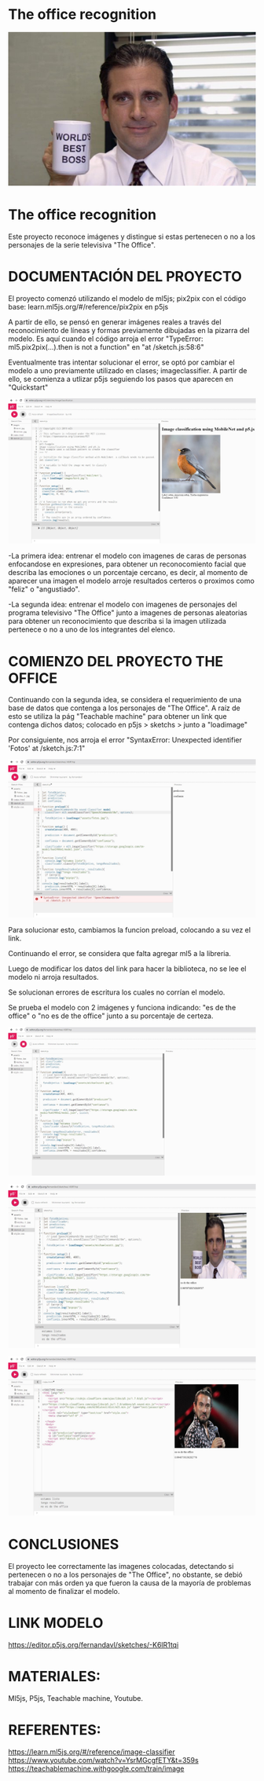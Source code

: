 # The office recognition
![alt](assets/michaelscott.jpg "foto michaelScott")

# The office recognition
Este proyecto reconoce imágenes y distingue si estas pertenecen o no a los personajes de la serie televisiva "The Office".

# DOCUMENTACIÓN DEL PROYECTO

El proyecto comenzó utilizando el modelo de ml5js; pix2pix con el código base: learn.ml5js.org/#/reference/pix2pix en p5js

A partir de ello, se pensó en generar imágenes reales a través del reconocimiento de líneas y formas previamente dibujadas en la pizarra del modelo. Es aquí cuando el código arroja el error "TypeError: ml5.pix2pix(...).then is not a function" en "at /sketch.js:58:6"

Eventualmente tras intentar solucionar el error, se optó por cambiar el modelo a uno previamente utilizado en clases; imageclassifier. A partir de ello, se comienza a utlizar p5js seguiendo los pasos que aparecen en "Quickstart"

![alt](assets/referencia.jpg "foto referencia")

-La primera idea: entrenar el modelo con imagenes de caras de personas enfocandose en expresiones, para obtener un reconocomiento facial que describa las emociones o un porcentaje cercano, es decir, al momento de aparecer una imagen el modelo arroje resultados certeros o proximos como "feliz" o "angustiado".

-La segunda idea: entrenar el modelo con imagenes de personajes del programa televisivo "The Office" junto a imagenes de personas aleatorias para obtener un reconocimiento que describa si la imagen utilizada pertenece o no a uno de los integrantes del elenco.

# COMIENZO DEL PROYECTO THE OFFICE

Continuando con la segunda idea, se considera el requerimiento de una base de datos que contenga a los personajes de "The Office". A raíz de esto se utiliza la pág "Teachable machine" para obtener un link que contenga dichos datos; colocado en p5js > sketchs > junto a "loadimage"


Por consiguiente, nos arroja el error "SyntaxError: Unexpected identifier 'Fotos' at /sketch.js:7:1"

![alt](assets/error.jpg "foto error")

Para solucionar esto, cambiamos la funcion preload, colocando a su vez el link.

Continuando el error, se considera que falta agregar ml5 a la libreria.

Luego de modificar los datos del link para hacer la biblioteca, no se lee el modelo ni arroja resultados.

Se solucionan errores de escritura los cuales no corrían el modelo.

Se prueba el modelo con 2 imágenes y funciona indicando: "es de the office" o "no es de the office" junto a su porcentaje de certeza.

![alt](assets/1.1.jpg "foto paso1")

![alt](assets/2.jpg "foto paso3")

![alt](assets/3.jpg "foto paso3")


# CONCLUSIONES
El proyecto lee correctamente las imagenes colocadas, detectando si pertenecen o no a los personajes de "The Office", no obstante, se debió trabajar con más orden ya que fueron la causa de la mayoría de problemas al momento de finalizar el modelo.

# LINK MODELO
https://editor.p5js.org/fernandavl/sketches/-K6lR1tqi

# MATERIALES:
Ml5js, P5js, Teachable machine, Youtube.

# REFERENTES:
https://learn.ml5js.org/#/reference/image-classifier
https://www.youtube.com/watch?v=YsrMGcgfETY&t=359s
https://teachablemachine.withgoogle.com/train/image







